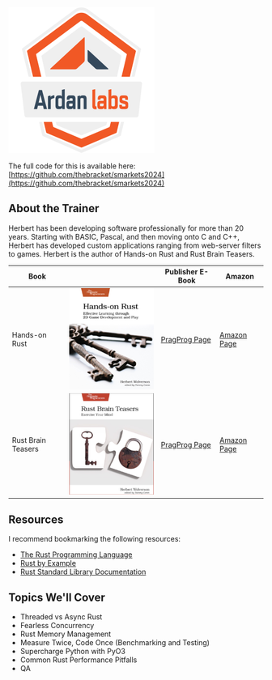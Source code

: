 ![](images/ardanlabs-logo.png)

The full code for this is available here:
[https://github.com/thebracket/smarkets2024](https://github.com/thebracket/smarkets2024)

## About the Trainer

Herbert has been developing software professionally for more than 20 years. Starting with BASIC, Pascal, and then moving onto C and C++, Herbert has developed custom applications ranging from web-server filters to games. Herbert is the author of Hands-on Rust and Rust Brain Teasers.

| Book | | Publisher E-Book | Amazon |
|------|-| -----------------|--------|
| Hands-on Rust | ![](images/Hands-on%20Rust.png) | [PragProg Page](https://pragprog.com/titles/hwrust/hands-on-rust/) | [Amazon Page](https://www.amazon.com/Hands-Rust-Effective-Learning-Development/dp/1680508164) |
| Rust Brain Teasers | ![](images/Rust%20Brain%20Teasers.png) | [PragProg Page](https://pragprog.com/titles/hwrustbrain/rust-brain-teasers/) | [Amazon Page](https://www.amazon.com/Rust-Brain-Teasers-Pragmatic-Programmers/dp/1680509179) |

## Resources

I recommend bookmarking the following resources:

* [The Rust Programming Language](https://doc.rust-lang.org/book/)
* [Rust by Example](https://doc.rust-lang.org/rust-by-example/)
* [Rust Standard Library Documentation](https://doc.rust-lang.org/std/)

## Topics We'll Cover

* Threaded vs Async Rust
* Fearless Concurrency
* Rust Memory Management
* Measure Twice, Code Once (Benchmarking and Testing)
* Supercharge Python with PyO3
* Common Rust Performance Pitfalls
* QA